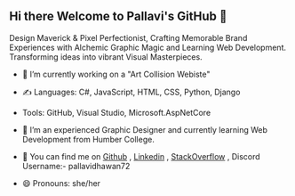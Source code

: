 ## Hi there Welcome to Pallavi's GitHub 👋
Design Maverick & Pixel Perfectionist, Crafting Memorable Brand Experiences with Alchemic Graphic Magic and Learning Web Development. Transforming ideas into vibrant Visual Masterpieces.

- 🔭 I’m currently working on a "Art Collision Webiste"

- ✍️ Languages: C#, JavaScript, HTML, CSS, Python, Django
- Tools: GitHub, Visual Studio, Microsoft.AspNetCore

- 🌱 I’m an experienced Graphic Designer and currently learning Web Development from Humber College.
  
- 👯 You can find me on [Github](https://github.com/Pallavidhawan72) , [Linkedin](https://www.linkedin.com/in/pallavi-dhawan-555244219/) , [StackOverflow](https://stackoverflow.com/users/29933727/pallavidhawan72) , Discord Username:- pallavidhawan72

-  😄 Pronouns: she/her
